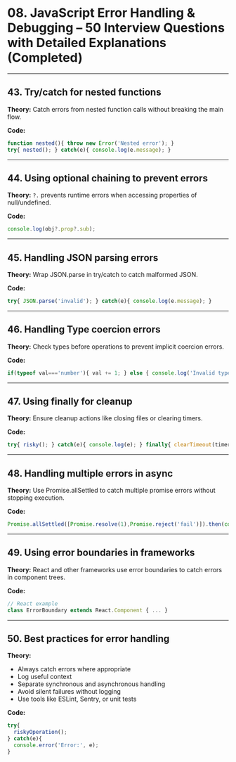 # 08. JavaScript Error Handling & Debugging – 50 Interview Questions with Detailed Explanations (Completed)

---

## 43. Try/catch for nested functions
**Theory:**
Catch errors from nested function calls without breaking the main flow.

**Code:**
```js
function nested(){ throw new Error('Nested error'); }
try{ nested(); } catch(e){ console.log(e.message); }
```

---

## 44. Using optional chaining to prevent errors
**Theory:**
`?.` prevents runtime errors when accessing properties of null/undefined.

**Code:**
```js
console.log(obj?.prop?.sub);
```

---

## 45. Handling JSON parsing errors
**Theory:**
Wrap JSON.parse in try/catch to catch malformed JSON.

**Code:**
```js
try{ JSON.parse('invalid'); } catch(e){ console.log(e.message); }
```

---

## 46. Handling Type coercion errors
**Theory:**
Check types before operations to prevent implicit coercion errors.

**Code:**
```js
if(typeof val==='number'){ val += 1; } else { console.log('Invalid type'); }
```

---

## 47. Using finally for cleanup
**Theory:**
Ensure cleanup actions like closing files or clearing timers.

**Code:**
```js
try{ risky(); } catch(e){ console.log(e); } finally{ clearTimeout(timer); }
```

---

## 48. Handling multiple errors in async
**Theory:**
Use Promise.allSettled to catch multiple promise errors without stopping execution.

**Code:**
```js
Promise.allSettled([Promise.resolve(1),Promise.reject('fail')]).then(console.log);
```

---

## 49. Using error boundaries in frameworks
**Theory:**
React and other frameworks use error boundaries to catch errors in component trees.

**Code:**
```js
// React example
class ErrorBoundary extends React.Component { ... }
```

---

## 50. Best practices for error handling
**Theory:**
- Always catch errors where appropriate
- Log useful context
- Separate synchronous and asynchronous handling
- Avoid silent failures without logging
- Use tools like ESLint, Sentry, or unit tests

**Code:**
```js
try{
  riskyOperation();
} catch(e){
  console.error('Error:', e);
}